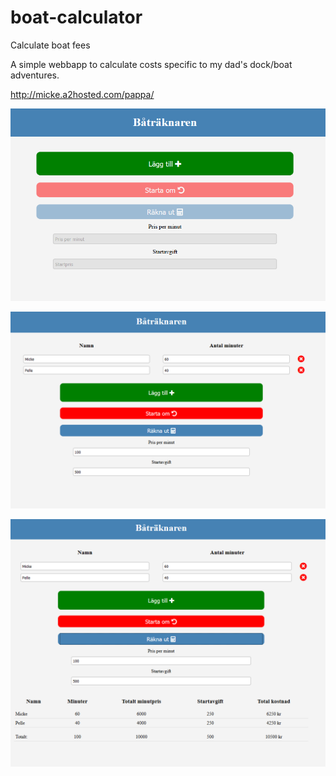 # boat-calculator
Calculate boat fees

A simple webbapp to calculate costs specific to my dad's dock/boat adventures.

http://micke.a2hosted.com/pappa/

![Landing page](https://github.com/mickemicke/boat-calculator/blob/master/img/startpage.PNG)

![Adding inputs to page](https://github.com/mickemicke/boat-calculator/blob/master/img/addingInputs.PNG)

![Seeing the results](https://github.com/mickemicke/boat-calculator/blob/master/img/results.PNG)
